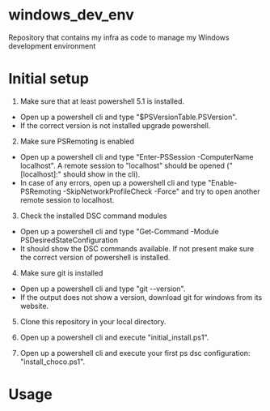 # windows_dev_env
Repository that contains my infra as code to manage my Windows development environment

# Initial setup
1. Make sure that at least powershell 5.1 is installed.
  - Open up a powershell cli and type "$PSVersionTable.PSVersion".
  - If the correct version is not installed upgrade powershell.

2. Make sure PSRemoting is enabled
  - Open up a powershell cli and type "Enter-PSSession -ComputerName localhost". A remote session to "localhost" should be opened ("[localhost]:" should show in the cli).
  - In case of any errors, open up a powershell cli and type "Enable-PSRemoting -SkipNetworkProfileCheck -Force" and try to open another remote session to localhost.

3. Check the installed DSC command modules
  - Open up a powershell cli and type "Get-Command -Module PSDesiredStateConfiguration
  - It should show the DSC commands available. If not present make sure the correct version of powershell is installed.

4. Make sure git is installed
  - Open up a powershell cli and type "git --version".
  - If the output does not show a version, download git for windows from its website.

5. Clone this repository in your local directory.

6. Open up a powershell cli and execute "initial_install.ps1". 

7. Open up a powershell cli and execute your first ps dsc configuration: "install_choco.ps1".

# Usage
